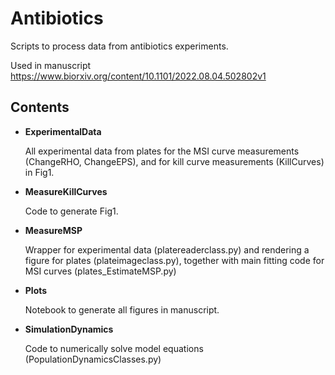 # Antibiotics
Scripts to process data from antibiotics experiments.

Used in manuscript https://www.biorxiv.org/content/10.1101/2022.08.04.502802v1


## Contents
- **ExperimentalData**

  All experimental data from plates for the MSI curve measurements (ChangeRHO, ChangeEPS), and for kill curve measurements (KillCurves) in Fig1.
- **MeasureKillCurves**

  Code to generate Fig1.
- **MeasureMSP**

  Wrapper for experimental data (platereaderclass.py) and rendering a figure for plates (plateimageclass.py), together with main fitting code for MSI curves (plates_EstimateMSP.py)
- **Plots**

  Notebook to generate all figures in manuscript.
- **SimulationDynamics**

  Code to numerically solve model equations (PopulationDynamicsClasses.py)
